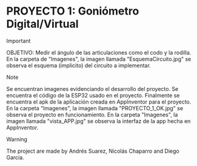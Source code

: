 # PROYECTO 1: Goniómetro Digital/Virtual

> [!IMPORTANT]
> OBJETIVO: Medir el ángulo de las articulaciones como el codo y la rodilla.
> En la carpeta de "Imagenes", la imagen llamada "EsquemaCircuito.jpg" se observa el esquema (implicito) del circuito a implementar.

> [!NOTE]
> Se encuentran imagenes evidenciando el desarrollo del proyecto.
> Se encuentra el código de la ESP32 usado en el proyecto.
> Finalmente se encuentra el apk de la aplicación creada en AppInventor para el proyecto.
> En la carpeta "Imagenes", la imagen llamada "PROYECTO_1_OK.jpg" se observa el proyecto en funcionamiento.
> En la carpeta "Imagenes", la imagen llamada "vista_APP.jpg" se observa la interfaz de la app hecha en AppInventor.

> [!WARNING]
> The project are made by Andrés Suarez, Nicolás Chaparro and Diego García.